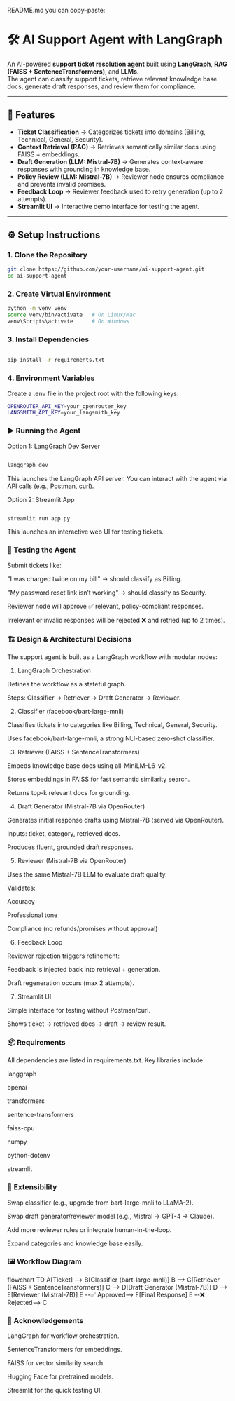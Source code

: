README.md you can copy–paste:

# 🛠️ AI Support Agent with LangGraph

An AI-powered **support ticket resolution agent** built using **LangGraph**, **RAG (FAISS + SentenceTransformers)**, and **LLMs**.  
The agent can classify support tickets, retrieve relevant knowledge base docs, generate draft responses, and review them for compliance.

---

## 🚀 Features
- **Ticket Classification** → Categorizes tickets into domains (Billing, Technical, General, Security).  
- **Context Retrieval (RAG)** → Retrieves semantically similar docs using FAISS + embeddings.  
- **Draft Generation (LLM: Mistral-7B)** → Generates context-aware responses with grounding in knowledge base.  
- **Policy Review (LLM: Mistral-7B)** → Reviewer node ensures compliance and prevents invalid promises.  
- **Feedback Loop** → Reviewer feedback used to retry generation (up to 2 attempts).  
- **Streamlit UI** → Interactive demo interface for testing the agent.  

---

## ⚙️ Setup Instructions

### 1. Clone the Repository
```bash
git clone https://github.com/your-username/ai-support-agent.git
cd ai-support-agent
 ```

### 2. Create Virtual Environment

```bash
python -m venv venv
source venv/bin/activate   # On Linux/Mac
venv\Scripts\activate      # On Windows
```

### 3. Install Dependencies
```bash

pip install -r requirements.txt
```

### 4. Environment Variables

Create a .env file in the project root with the following keys:

```bash
OPENROUTER_API_KEY=your_openrouter_key
LANGSMITH_API_KEY=your_langsmith_key
```

### ▶️ Running the Agent
Option 1: LangGraph Dev Server
```bash

langgraph dev
```

This launches the LangGraph API server. You can interact with the agent via API calls (e.g., Postman, curl).

Option 2: Streamlit App
```bash

streamlit run app.py
```


This launches an interactive web UI for testing tickets.

### 🧪 Testing the Agent

Submit tickets like:

"I was charged twice on my bill" → should classify as Billing.

"My password reset link isn’t working" → should classify as Security.

Reviewer node will approve ✅ relevant, policy-compliant responses.

Irrelevant or invalid responses will be rejected ❌ and retried (up to 2 times).

### 🏗️ Design & Architectural Decisions

The support agent is built as a LangGraph workflow with modular nodes:

1. LangGraph Orchestration

Defines the workflow as a stateful graph.

Steps: Classifier → Retriever → Draft Generator → Reviewer.

2. Classifier (facebook/bart-large-mnli)

Classifies tickets into categories like Billing, Technical, General, Security.

Uses facebook/bart-large-mnli, a strong NLI-based zero-shot classifier.

3. Retriever (FAISS + SentenceTransformers)

Embeds knowledge base docs using all-MiniLM-L6-v2.

Stores embeddings in FAISS for fast semantic similarity search.

Returns top-k relevant docs for grounding.

4. Draft Generator (Mistral-7B via OpenRouter)

Generates initial response drafts using Mistral-7B (served via OpenRouter).

Inputs: ticket, category, retrieved docs.

Produces fluent, grounded draft responses.

5. Reviewer (Mistral-7B via OpenRouter)

Uses the same Mistral-7B LLM to evaluate draft quality.

Validates:

Accuracy

Professional tone

Compliance (no refunds/promises without approval)

6. Feedback Loop

Reviewer rejection triggers refinement:

Feedback is injected back into retrieval + generation.

Draft regeneration occurs (max 2 attempts).

7. Streamlit UI

Simple interface for testing without Postman/curl.

Shows ticket → retrieved docs → draft → review result.

### 📦 Requirements

All dependencies are listed in requirements.txt.
Key libraries include:

langgraph

openai

transformers

sentence-transformers

faiss-cpu

numpy

python-dotenv

streamlit

### 📌 Extensibility

Swap classifier (e.g., upgrade from bart-large-mnli to LLaMA-2).

Swap draft generator/reviewer model (e.g., Mistral → GPT-4 → Claude).

Add more reviewer rules or integrate human-in-the-loop.

Expand categories and knowledge base easily.

### 🖼️ Workflow Diagram
flowchart TD
    A[Ticket] --> B[Classifier (bart-large-mnli)]
    B --> C[Retriever (FAISS + SentenceTransformers)]
    C --> D[Draft Generator (Mistral-7B)]
    D --> E[Reviewer (Mistral-7B)]
    E --✅ Approved--> F[Final Response]
    E --❌ Rejected--> C

### 🙌 Acknowledgements

LangGraph
 for workflow orchestration.

SentenceTransformers
 for embeddings.

FAISS
 for vector similarity search.

Hugging Face
 for pretrained models.

Streamlit
 for the quick testing UI.
